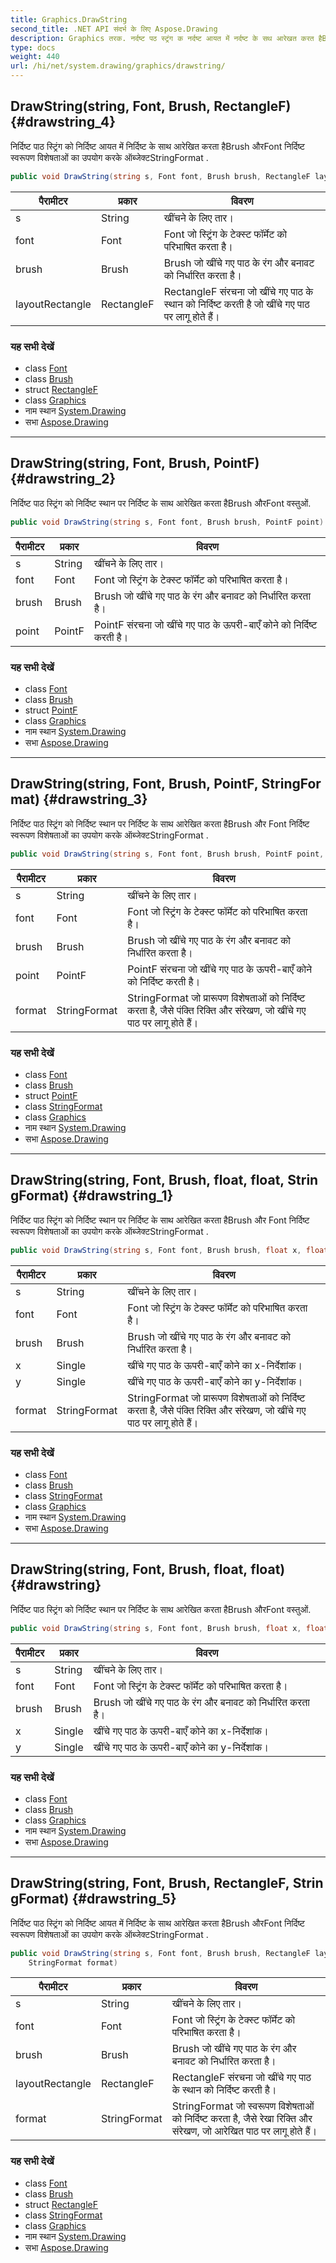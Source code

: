 ```yaml
---
title: Graphics.DrawString
second_title: .NET API संदर्भ के लिए Aspose.Drawing
description: Graphics तरक. नर्दष्ट पठ स्ट्रंग क नर्दष्ट आयत में नर्दष्ट के सथ आरेखत करत हैBrush औरFont नर्दष्ट स्वरूपण वशेषतओं क उपयग करके ऑब्जेक्टStringFormat .
type: docs
weight: 440
url: /hi/net/system.drawing/graphics/drawstring/
---
```

## DrawString(string, Font, Brush, RectangleF) {#drawstring_4}

निर्दिष्ट पाठ स्ट्रिंग को निर्दिष्ट आयत में निर्दिष्ट के साथ आरेखित करता हैBrush औरFont निर्दिष्ट स्वरूपण विशेषताओं का उपयोग करके ऑब्जेक्टStringFormat .

```csharp
public void DrawString(string s, Font font, Brush brush, RectangleF layoutRectangle)
```

| पैरामीटर | प्रकार | विवरण |
| --- | --- | --- |
| s | String | खींचने के लिए तार। |
| font | Font | Font जो स्ट्रिंग के टेक्स्ट फॉर्मेट को परिभाषित करता है। |
| brush | Brush | Brush जो खींचे गए पाठ के रंग और बनावट को निर्धारित करता है। |
| layoutRectangle | RectangleF | RectangleF संरचना जो खींचे गए पाठ के स्थान को निर्दिष्ट करती है जो खींचे गए पाठ पर लागू होते हैं। |

### यह सभी देखें

* class [Font](../../font/)
* class [Brush](../../brush/)
* struct [RectangleF](../../rectanglef/)
* class [Graphics](../)
* नाम स्थान [System.Drawing](../../graphics/)
* सभा [Aspose.Drawing](../../../)

---

## DrawString(string, Font, Brush, PointF) {#drawstring_2}

निर्दिष्ट पाठ स्ट्रिंग को निर्दिष्ट स्थान पर निर्दिष्ट के साथ आरेखित करता हैBrush औरFont वस्तुओं.

```csharp
public void DrawString(string s, Font font, Brush brush, PointF point)
```

| पैरामीटर | प्रकार | विवरण |
| --- | --- | --- |
| s | String | खींचने के लिए तार। |
| font | Font | Font जो स्ट्रिंग के टेक्स्ट फॉर्मेट को परिभाषित करता है। |
| brush | Brush | Brush जो खींचे गए पाठ के रंग और बनावट को निर्धारित करता है। |
| point | PointF | PointF संरचना जो खींचे गए पाठ के ऊपरी-बाएँ कोने को निर्दिष्ट करती है। |

### यह सभी देखें

* class [Font](../../font/)
* class [Brush](../../brush/)
* struct [PointF](../../pointf/)
* class [Graphics](../)
* नाम स्थान [System.Drawing](../../graphics/)
* सभा [Aspose.Drawing](../../../)

---

## DrawString(string, Font, Brush, PointF, StringFormat) {#drawstring_3}

निर्दिष्ट पाठ स्ट्रिंग को निर्दिष्ट स्थान पर निर्दिष्ट के साथ आरेखित करता हैBrush और Font निर्दिष्ट स्वरूपण विशेषताओं का उपयोग करके ऑब्जेक्टStringFormat .

```csharp
public void DrawString(string s, Font font, Brush brush, PointF point, StringFormat format)
```

| पैरामीटर | प्रकार | विवरण |
| --- | --- | --- |
| s | String | खींचने के लिए तार। |
| font | Font | Font जो स्ट्रिंग के टेक्स्ट फॉर्मेट को परिभाषित करता है। |
| brush | Brush | Brush जो खींचे गए पाठ के रंग और बनावट को निर्धारित करता है। |
| point | PointF | PointF संरचना जो खींचे गए पाठ के ऊपरी-बाएँ कोने को निर्दिष्ट करती है। |
| format | StringFormat | StringFormat जो प्रारूपण विशेषताओं को निर्दिष्ट करता है, जैसे पंक्ति रिक्ति और संरेखण, जो खींचे गए पाठ पर लागू होते हैं। |

### यह सभी देखें

* class [Font](../../font/)
* class [Brush](../../brush/)
* struct [PointF](../../pointf/)
* class [StringFormat](../../stringformat/)
* class [Graphics](../)
* नाम स्थान [System.Drawing](../../graphics/)
* सभा [Aspose.Drawing](../../../)

---

## DrawString(string, Font, Brush, float, float, StringFormat) {#drawstring_1}

निर्दिष्ट पाठ स्ट्रिंग को निर्दिष्ट स्थान पर निर्दिष्ट के साथ आरेखित करता हैBrush और Font निर्दिष्ट स्वरूपण विशेषताओं का उपयोग करके ऑब्जेक्टStringFormat .

```csharp
public void DrawString(string s, Font font, Brush brush, float x, float y, StringFormat format)
```

| पैरामीटर | प्रकार | विवरण |
| --- | --- | --- |
| s | String | खींचने के लिए तार। |
| font | Font | Font जो स्ट्रिंग के टेक्स्ट फॉर्मेट को परिभाषित करता है। |
| brush | Brush | Brush जो खींचे गए पाठ के रंग और बनावट को निर्धारित करता है। |
| x | Single | खींचे गए पाठ के ऊपरी-बाएँ कोने का x-निर्देशांक। |
| y | Single | खींचे गए पाठ के ऊपरी-बाएँ कोने का y-निर्देशांक। |
| format | StringFormat | StringFormat जो प्रारूपण विशेषताओं को निर्दिष्ट करता है, जैसे पंक्ति रिक्ति और संरेखण, जो खींचे गए पाठ पर लागू होते हैं। |

### यह सभी देखें

* class [Font](../../font/)
* class [Brush](../../brush/)
* class [StringFormat](../../stringformat/)
* class [Graphics](../)
* नाम स्थान [System.Drawing](../../graphics/)
* सभा [Aspose.Drawing](../../../)

---

## DrawString(string, Font, Brush, float, float) {#drawstring}

निर्दिष्ट पाठ स्ट्रिंग को निर्दिष्ट स्थान पर निर्दिष्ट के साथ आरेखित करता हैBrush औरFont वस्तुओं.

```csharp
public void DrawString(string s, Font font, Brush brush, float x, float y)
```

| पैरामीटर | प्रकार | विवरण |
| --- | --- | --- |
| s | String | खींचने के लिए तार। |
| font | Font | Font जो स्ट्रिंग के टेक्स्ट फॉर्मेट को परिभाषित करता है। |
| brush | Brush | Brush जो खींचे गए पाठ के रंग और बनावट को निर्धारित करता है। |
| x | Single | खींचे गए पाठ के ऊपरी-बाएँ कोने का x-निर्देशांक। |
| y | Single | खींचे गए पाठ के ऊपरी-बाएँ कोने का y-निर्देशांक। |

### यह सभी देखें

* class [Font](../../font/)
* class [Brush](../../brush/)
* class [Graphics](../)
* नाम स्थान [System.Drawing](../../graphics/)
* सभा [Aspose.Drawing](../../../)

---

## DrawString(string, Font, Brush, RectangleF, StringFormat) {#drawstring_5}

निर्दिष्ट पाठ स्ट्रिंग को निर्दिष्ट आयत में निर्दिष्ट के साथ आरेखित करता हैBrush औरFont निर्दिष्ट स्वरूपण विशेषताओं का उपयोग करके ऑब्जेक्टStringFormat .

```csharp
public void DrawString(string s, Font font, Brush brush, RectangleF layoutRectangle, 
    StringFormat format)
```

| पैरामीटर | प्रकार | विवरण |
| --- | --- | --- |
| s | String | खींचने के लिए तार। |
| font | Font | Font जो स्ट्रिंग के टेक्स्ट फॉर्मेट को परिभाषित करता है। |
| brush | Brush | Brush जो खींचे गए पाठ के रंग और बनावट को निर्धारित करता है। |
| layoutRectangle | RectangleF | RectangleF संरचना जो खींचे गए पाठ के स्थान को निर्दिष्ट करती है। |
| format | StringFormat | StringFormat जो स्वरूपण विशेषताओं को निर्दिष्ट करता है, जैसे रेखा रिक्ति और संरेखण, जो आरेखित पाठ पर लागू होते हैं। |

### यह सभी देखें

* class [Font](../../font/)
* class [Brush](../../brush/)
* struct [RectangleF](../../rectanglef/)
* class [StringFormat](../../stringformat/)
* class [Graphics](../)
* नाम स्थान [System.Drawing](../../graphics/)
* सभा [Aspose.Drawing](../../../)


